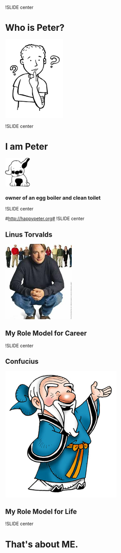 !SLIDE center

# Who is Peter? #
![who](who.png)

!SLIDE center

# I am Peter #
![peter face](peter.png)
### owner of an egg boiler and clean toilet


!SLIDE center

#http://happypeter.org#
!SLIDE  center
## Linus Torvalds
![l](linus_and_guys.jpeg)
## My Role Model for Career
!SLIDE  center
## Confucius 
![c](confucius-cartoon.jpg)
## My Role Model for Life
!SLIDE center

# That's about ME.

